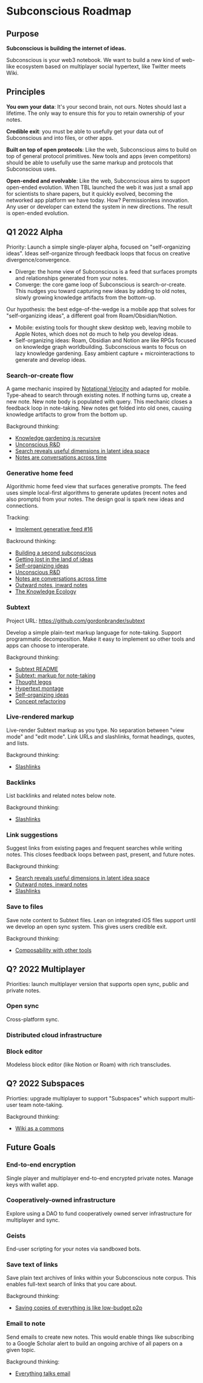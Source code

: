 # Subconscious Roadmap

## Purpose

**Subconscious is building the internet of ideas.**

Subconscious is your web3 notebook. We want to build a new kind of web-like ecosystem based on multiplayer social hypertext, like Twitter meets Wiki.

## Principles

**You own your data**: It's your second brain, not ours. Notes should last a lifetime. The only way to ensure this for you to retain ownership of your notes.

**Credible exit**: you must be able to usefully get your data out of Subconscious and into files, or other apps.

**Built on top of open protocols**: Like the web, Subconscious aims to build on top of general protocol primitives. New tools and apps (even competitors) should be able to usefully use the same markup and protocols that Subconscious uses.

**Open-ended and evolvable**: Like the web, Subconscious aims to support open-ended evolution. When TBL launched the web it was just a small app for scientists to share papers, but it quickly evolved, becoming the networked app platform we have today. How? Permissionless innovation. Any user or developer can extend the system in new directions. The result is open-ended evolution.

## Q1 2022 Alpha

Priority: Launch a simple single-player alpha, focused on "self-organizing ideas". Ideas self-organize through feedback loops that focus on creative divergence/convergence.

- Diverge: the home view of Subconscious is a feed that surfaces prompts and relationships generated from your notes.
- Converge: the core game loop of Subconscious is search-or-create. This nudges you toward capturing new ideas by adding to old notes, slowly growing knowledge artifacts from the bottom-up.

Our hypothesis: the best edge-of-the-wedge is a mobile app that solves for "self-organizing ideas", a different goal from Roam/Obsidian/Notion.

- Mobile: existing tools for thought skew desktop web, leaving mobile to Apple Notes, which does not do much to help you develop ideas.
- Self-organizing ideas: Roam, Obsidian and Notion are like RPGs focused on knowledge graph worldbuilding. Subconscious wants to focus on lazy knowledge gardening. Easy ambient capture + microinteractions to generate and develop ideas.

### Search-or-create flow

A game mechanic inspired by [Notational Velocity](https://notational.net/) and adapted for mobile. Type-ahead to search through existing notes. If nothing turns up, create a new note. New note body is populated with query. This mechanic closes a feedback loop in note-taking. New notes get folded into old ones, causing knowledge artifacts to grow from the bottom up.

Background thinking:

- [Knowledge gardening is recursive](https://subconscious.substack.com/p/knowledge-gardening-is-recursive)
- [Unconscious R&D](https://subconscious.substack.com/p/unconscious-r-and-d)
- [Search reveals useful dimensions in latent idea space](https://subconscious.substack.com/p/search-reveals-useful-dimensions)
- [Notes are conversations across time](https://subconscious.substack.com/p/notes-are-conversations-across-time)

### Generative home feed

Algorithmic home feed view that surfaces generative prompts. The feed uses simple local-first algorithms to generate updates (recent notes and also prompts) from your notes. The design goal is spark new ideas and connections.

Tracking:

- [Implement generative feed #16](https://github.com/gordonbrander/subconscious/issues/16)


Backround thinking:

- [Building a second subconscious](https://subconscious.substack.com/p/second-subconscious)
- [Getting lost in the land of ideas](https://subconscious.substack.com/p/getting-lost-in-the-land-of-ideas)
- [Self-organizing ideas](https://subconscious.substack.com/p/self-organizing-ideas)
- [Unconscious R&D](https://subconscious.substack.com/p/unconscious-r-and-d)
- [Notes are conversations across time](https://subconscious.substack.com/p/notes-are-conversations-across-time)
- [Outward notes, inward notes](https://subconscious.substack.com/p/outward-notes-inward-notes)
- [The Knowledge Ecology](https://subconscious.substack.com/p/the-knowledge-ecology)

### Subtext

Project URL: https://github.com/gordonbrander/subtext

Develop a simple plain-text markup language for note-taking. Support programmatic decomposition. Make it easy to implement so other tools and apps can choose to interoperate.

Background thinking:

- [Subtext README](https://github.com/gordonbrander/subtext/blob/main/README.md)
- [Subtext: markup for note-taking](https://subconscious.substack.com/p/subtext-markup-for-note-taking)
- [Thought legos](https://subconscious.substack.com/p/thought-legos)
- [Hypertext montage](https://subconscious.substack.com/p/hypertext-montage)
- [Self-organizing ideas](https://subconscious.substack.com/p/self-organizing-ideas)
- [Concept refactoring](https://subconscious.substack.com/p/concept-refactoring)


### Live-rendered markup

Live-render Subtext markup as you type. No separation between "view mode" and "edit mode". Link URLs and slashlinks, format headings, quotes, and lists.

Background thinking:

- [Slashlinks](https://subconscious.substack.com/p/slashlinks)

### Backlinks

List backlinks and related notes below note.

Background thinking:

- [Slashlinks](https://subconscious.substack.com/p/slashlinks)

### Link suggestions

Suggest links from existing pages and frequent searches while writing notes. This closes feedback loops between past, present, and future notes.

Background thinking:

- [Search reveals useful dimensions in latent idea space](https://subconscious.substack.com/p/search-reveals-useful-dimensions)
- [Outward notes, inward notes](https://subconscious.substack.com/p/outward-notes-inward-notes)
- [Slashlinks](https://subconscious.substack.com/p/slashlinks)

### Save to files

Save note content to Subtext files. Lean on integrated iOS files support until we develop an open sync system. This gives users credible exit.

Background thinking:

- [Composability with other tools](https://subconscious.substack.com/p/composability-with-other-tools)

## Q? 2022 Multiplayer

Priorities: launch multiplayer version that supports open sync, public and private notes.

### Open sync

Cross-platform sync.

### Distributed cloud infrastructure

### Block editor

Modeless block editor (like Notion or Roam) with rich transcludes.

## Q? 2022 Subspaces

Priorties: upgrade multiplayer to support "Subspaces" which support multi-user team note-taking.

Background thinking:

- [Wiki as a commons](https://subconscious.substack.com/p/wiki-as-a-commons)

## Future Goals

### End-to-end encryption

Single player and multiplayer end-to-end encrypted private notes. Manage keys with wallet app.

### Cooperatively-owned infrastructure

Explore using a DAO to fund cooperatively owned server infrastructure for multiplayer and sync.

### Geists

End-user scripting for your notes via sandboxed bots.

### Save text of links

Save plain text archives of links within your Subconscious note corpus. This enables full-text search of links that you care about.

Background thinking:

- [Saving copies of everything is like low-budget p2p](https://subconscious.substack.com/p/saving-copies-of-everything-is-like)


### Email to note

Send emails to create new notes. This would enable things like subscribing to a Google Scholar alert to build an ongoing archive of all papers on a given topic.

Background thinking:

- [Everything talks email](https://subconscious.substack.com/p/everything-talks-email)